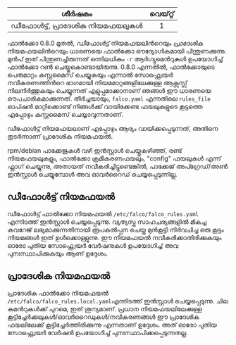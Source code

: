 |           ശീർഷകം            | വെയ്റ്റ് |
| :-------------------------: | :---: |
| ഡീഫോൾട്ട്, പ്രാദേശിക നിയമഫയലുകൾ |   1   |

ഫാൽക്കോ 0.8.0 മുതൽ, *ഡീഫോൾട്ട്* നിയമഫയലിൻറെയും *പ്രാദേശിക* നിയമഫയലിൻറെയും ധാരണയെ ഫാൽക്കോ ഔദ്യോഗികമായി പിന്തുണക്കുന്നു. മുൻപ് ഇത് പിന്തുണച്ചിരുന്നത് ഒന്നിലധികം `-r` ആർഗ്യുമെൻറുകൾ ഉപയോഗിച്ച് ഫാൽക്കോ റൺ ചെയ്തുകൊണ്ടായിരുന്നു. 0.8.0 എന്നതിൽ, ഫാൽക്കോയുടെ പെരുമാറ്റം കസ്റ്റമൈസ് ചെയ്യുകയും എന്നാൽ സോഫ്റ്റ്വെയർ നവീകരണത്തിൻറെ ഭാഗമായി നിയമമാറ്റങ്ങളിലേക്കുള്ള ആക്സസ്സ് നിലനിർത്തുകയും  ചെയ്യുന്നത് എളുപ്പമാക്കാനാണ് ഞങ്ങൾ ഈ ധാരണയെ ഔപചാരികമാക്കുന്നത്. തീർച്ചയായും, `falco.yaml` എന്നതിലെ  `rules_file` ഓപ്ഷൻ മാറ്റിക്കൊണ്ട് നിങ്ങൾക്ക് വായിക്കേണ്ട ഫയലുകളുടെ കൂട്ടത്തെ എപ്പോഴും കസ്റ്റമൈസ് ചെയ്യാവുന്നതാണ്.

ഡീഫോൾട്ട് നിയമഫയലാണ് എപ്പോഴും ആദ്യം വായിക്കപ്പെടുന്നത്, അതിനെ തുടർന്നാണ് പ്രാദേശിക നിയമഫയൽ.

rpm/debian പാക്കേജുകൾ വഴി ഇൻസ്റ്റാൾ ചെയ്തുകഴിഞ്ഞ്, രണ്ട് നിയമഫയലുകളും, ഫാൽക്കോ ക്രമീകരണഫയലും, "config" ഫയലുകൾ എന്ന് ഫ്ലാഗ് ചെയ്യുന്നു, അതായത് നവീകരിച്ചിട്ടുണ്ടെങ്കിൽ, പാക്കേജ് അപ്ഗ്രേഡ്/അൺ ഇൻസ്റ്റാൾ ചെയ്യുമ്പോൾ അവ ഓവർറൈഡ് ചെയ്യപ്പെടുന്നില്ല.

## ഡീഫോൾട്ട് നിയമഫയൽ

ഡീഫോൾട്ട് ഫാൽക്കോ നിയമഫയൽ `/etc/falco/falco_rules.yaml` എന്നിടത്ത് ഇൻസ്റ്റാൾ ചെയ്യപ്പെടുന്നു. വ്യത്യസ്ത സാഹചര്യങ്ങളിൽ മികച്ച കവറേജ് ലഭ്യമാക്കുന്നതിനായി രൂപകൽപ്പന ചെയ്ത മുൻകൂട്ടി നിർവചിച്ച ഒരു കൂട്ടം നിയമങ്ങൾ ഇത് ഉൾക്കൊള്ളുന്നു. ഈ നിയമഫയൽ നവീകരിക്കാതിരിക്കുകയും ഓരോ പുതിയ സോഫ്റ്റ്വെയർ വേർഷനുകൾ ഉപയോഗിച്ച് അവ പുനഃസ്ഥാപിക്കുകയും ആണ് ഉദ്ദേശം.

## പ്രാദേശിക നിയമഫയൽ

പ്രാദേശിക ഫാൽക്കോ നിയമഫയൽ `/etc/falco/falco_rules.local.yaml`എന്നിടത്ത് ഇൻസ്റ്റാൾ ചെയ്യപ്പെടുന്നു. ചില കമൻറുകൾക്ക് പുറമെ, ഇത് ശൂന്യമാണ്. പ്രധാന നിയമഫയലിലേക്കുള്ള കൂട്ടിച്ചേർക്കലുകൾ/ഓവർറൈഡുകൾ/നവീകരണങ്ങൾ ഈ പ്രാദേശിക ഫയലിലേക്ക് കൂട്ടിച്ചേർത്തിരിക്കുന്നു എന്നതാണ് ഉദ്ദേശം. അത് ഓരോ പുതിയ സോഫ്റ്റ്വെയർ വേർഷൻ ഉപയോഗിച്ച് പുനഃസ്ഥാപിക്കപ്പെടുന്നതല്ല.

